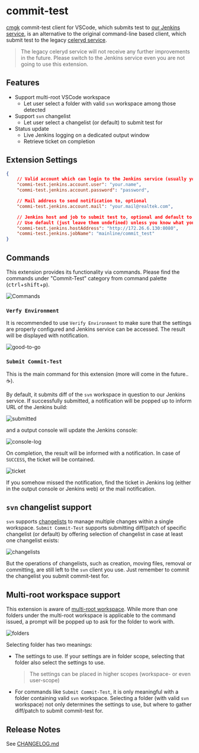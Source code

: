 # commit-test

[cmgk](http://172.26.6.129/scm/cmgk.git) commit-test client for VSCode,
which submits test to
[our Jenkins service](http://172.26.6.130:8080/mainline/commit_test),
is an alternative to the original command-line based client, which submit test
to the legacy [celeryd service](amqp://cmgk@172.26.6.130).

> The legacy celeryd service will not receive any further improvements in the
> future. Please switch to the Jenkins service even you are not going to use
> this extension.

## Features

*   Support multi-root VSCode workspace
    *   Let user select a folder with valid `svn` workspace among those detected
*   Support `svn` changelist
    *   Let user select a changelist (or default) to submit test for
*   Status update
    *   Live Jenkins logging on a dedicated output window
    *   Retrieve ticket on completion

## Extension Settings

```json
{
    // Valid account which can login to the Jenkins service (usually your NT account), mandatory
    "commi-test.jenkins.account.user": "your.name",
    "commi-test.jenkins.account.password": "password",

    // Mail address to send notification to, optional
    "commi-test.jenkins.account.mail": "your.mail@realtek.com",

    // Jenkins host and job to submit test to, optional and default to the following value.
    // Use default (just leave them undefined) unless you know what you are doing.
    "commi-test.jenkins.hostAddress": "http://172.26.6.130:8080",
    "commi-test.jenkins.jobName": "mainline/commit_test"
}
```

## Commands

This extension provides its functionality via commands. Please find the commands
under "Commit-Test" category from command palette
(<kbd>ctrl</kbd>+<kbd>shift</kbd>+<kbd>p</kbd>).

![Commands](images/commands.png)

### `Verfy Environment`

It is recommended to use `Verify Environment` to make sure that the settings are
properly configured and Jenkins service can be accessed. The result will be
displayed with notification.

![good-to-go](images/good-to-go.png)

### `Submit Commit-Test`

This is the main command for this extension (more will come in the future..
:coffee:).

By default, it submits diff of the `svn` workspace in question to our Jenkins
service. If successfully submitted, a notification will be popped up to inform
URL of the Jenkins build:

![submitted](images/submitted.png)

and a output console will update the Jenkins console:

![console-log](images/console-log.png)

On completion, the result will be informed with a notification. In case of
`SUCCESS`, the ticket will be contained.

![ticket](images/ticket.png)

If you somehow missed the notification, find the ticket in Jenkins log (either
in the output console or Jenkins web) or the mail notification.

## `svn` changelist support

`svn` supports [changelists](http://svnbook.red-bean.com/en/1.6/svn.advanced.changelists.html)
to manage multiple changes within a single workspace. `Submit Commit-Test`
supports submitting diff/patch of specific changelist (or default) by offering
selection of changelist in case at least one changelist exists:

![changelists](images/changelists.png)

But the operations of changelists, such as creation, moving files, removal or
committing, are still left to the `svn` client you use. Just remember to commit
the changelist you submit commit-test for.

## Multi-root workspace support

This extension is aware of [multi-root workspace](https://code.visualstudio.com/docs/editor/multi-root-workspaces).
While more than one folders under the multi-root workspace is applicable to the
command issued, a prompt will be popped up to ask for the folder to work with.

![folders](images/folders.png)

Selecting folder has two meanings:

*   The settings to use. If your settings are in folder scope, selecting that
    folder also select the settings to use.

    > The settings can be placed in higher scopes (workspace- or even
    > user-scope)

*   For commands like `Submit Commit-Test`, it is only meaningful with a folder
    containing valid `svn` workspace. Selecting a folder (with valid `svn`
    workspace) not only determines the settings to use, but where to gather
    diff/patch to submit commit-test for.

## Release Notes

See [CHANGELOG.md](CHANGELOG.md)
